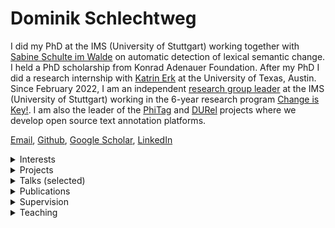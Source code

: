 # Dominik Schlechtweg

I did my PhD at the IMS (University of Stuttgart) working together with [Sabine Schulte im Walde](https://www.ims.uni-stuttgart.de/en/institute/team/Schulte-im-Walde-00001/) on automatic detection of lexical semantic change. I held a PhD scholarship from Konrad Adenauer Foundation. After my PhD I did a research internship with [Katrin Erk](https://www.katrinerk.com/) at the University of Texas, Austin. Since February 2022, I am an independent [research group leader](https://www.ims.uni-stuttgart.de/institut/arbeitsgruppen/cik/) at the IMS (University of Stuttgart) working in the 6-year research program [Change is Key!](https://www.ims.uni-stuttgart.de/forschung/projekte/change-is-key/). I am also the leader of the [PhiTag](https://phitag.ims.uni-stuttgart.de/) and [DURel](https://durel.ims.uni-stuttgart.de/) projects where we develop open source text annotation platforms.

 [Email](https://www.ims.uni-stuttgart.de/institut/team/Schlechtweg-00003/), [Github](https://github.com/Garrafao), [Google Scholar](https://scholar.google.com/citations?hl=en&user=7JjqFPoAAAAJ), [LinkedIn](https://www.linkedin.com/in/dominik-schlechtweg-594935254/)
<details>
<summary>Interests</summary>

- optimization of human text data annotation processes (see [PhiTag](https://phitag.ims.uni-stuttgart.de/) and [DURel](https://durel.ims.uni-stuttgart.de/))  
- automation of lexicographic processes  
- application of lexical semantic computational models  
- statistical modeling of word meaning  

</details>
<details>
<summary>Projects</summary>

- **PhiTag**: An open-source text annotation platform.  
    [[link]](https://phitag.ims.uni-stuttgart.de/)
- **DURel Tool**: An annotation tool for semantic proximity between use pairs.  
  [[slides]](publications/210503-durel-slides.pdf)  [[poster]](publications/240218-durel-tool-poster.pdf)  [[blog]](https://blog.junge-sprachwissenschaft.de/2021/08/01/Schlechtweg-DURel-Annotation-Tool.html) [[link]](https://durel.ims.uni-stuttgart.de/)
- **Word Usage Graphs** represent usages of a word as nodes in a graph which are connected by weighted edges representing (human-annotated) semantic proximity.  
    [[blog]](https://blog.junge-sprachwissenschaft.de/2021/08/01/Schlechtweg-DURel-Annotation-Tool.html) [[link]](https://www.ims.uni-stuttgart.de/data/wugs)
- **Logic in Linguistics**: I am developing ILIAS-based interactive learning materials for logic in linguistics including learning modules, pools of questions and corresponding paper handouts. Topics include *Arguments and argument schemata*, *Sets, relations and functions*, *Propositional logic*, *Predicate logic* and *Theory of types with lambda operator*. Feel free to approach me if you want to use them outside of ILIAS-Stuttgart. All materials are in German.  
    [[link]](https://ilias3.uni-stuttgart.de/goto_Uni_Stuttgart_grp_974913.html)

</details>
<details>
<summary>Talks (selected)</summary>

- **DURel Annotation Tool**.  
Invited Talk at Historical Studies Department at State University of Milan, Italy, March 28, 2025.  
- **Probabilistic Models of Word Usage Graphs**.  
Invited Talk at Department of Translation and Language Sciences at Universitat Pompeu Fabra, Barcelona, Spain, March 20, 2025.  
- **Automatische Bedeutungswandelerkennung in der Computerlinguistik: Ein Überblick**.  
Invited Talk at Annual Meeting of the Leibniz Institute for the German Language, Mannheim, Germany, March 11, 2025.  
    [[link]](https://www.ids-mannheim.de/aktuell/veranstaltungen/tagungen/2025/programm/)
- **Tutorial in Computational Linguistics: Lexical Semantic Change Detection**.  
Invited Talk at Annual Meeting of the German Linguistic Society, Mainz, Germany, March 4, 2025.  
 [[slides]](https://garrafao.github.io/publications/250304-tutorial-slides.pdf)    [[link]](https://converia.uni-mainz.de/frontend/index.php?page_id=4621)
- **Hands-On Tutorial: Labeling with LLM and Human-in-the-Loop**.  
Tutorial presentation at Tutorial given at COLING, Abu Dhabi, UAE, January 19, 2025.  
    [[link]](https://arxiv.org/abs/2411.04637)
- **DURel \& PhiTag: Two public, open-source text annotation tools**.  
Invited Talk at Course ``Ingénierie Linguistique'' at University of Geneva, November 8, 2024.  
 [[slides]](https://garrafao.github.io/publications/240513-phitag-slides.pdf)    
- **Automatic Dictionary Induction**.  
Invited Talk at Oxford English Dictionary, Oxford, UK, September 24, 2024.  
- **PhiTag - An open-source text annotation tool**.  
Invited Talk at Toloka AI, May 13, 2024.  
 [[slides]](https://garrafao.github.io/publications/240513-phitag-slides.pdf)    
- **Lexical Semantic Change Detection**.  
Invited Talk at Indiana University, Bloomington, January 18, 2024.  
 [[slides]](https://garrafao.github.io/publications/240110-LSCD-slides.pdf)   [[video]](https://www2.ims.uni-stuttgart.de/video/durel-tool/240118-lscd-indiana.mp4)  
- **Open Problems and Applications in Lexical Semantic Change Detection**.  
Invited Talk at Seminar course „Diachronic Language Models“ at the University of Heidelberg, Germany, December 19, 2023.  
- **The LSCD Benchmark -- a test bed for diachronic meaning tasks**.  
Talk at Workshop on Computational models of diachronic language change, 26th International Conference on Historical Linguistics at the University of Heidelberg, Germany, September 7th, 2023.  
 [[slides]](https://garrafao.github.io/publications/230905-benchmark-slides.pdf)    [[link]](https://www.slav.uni-heidelberg.de/forschung/tagungen/ichl26/workshops.html)
- **The operationalization of word senses**.  
Talk at Workshop on "Recent advances in ChangeIsKey!" in Stuttgart, Germany, August 24th, 2023.  
 [[slides]](https://garrafao.github.io/publications/230824-operationalization-slides.pdf)    [[link]](https://www.changeiskey.org/event/2023-ims-stuttgart/)
- **DURel Annotation Tool - Prospects on a Workbench for Lexicographers**.  
Talk at Kick-Off Event of the RJ Research Program "Change is Key!", Gothenburg, September 8th, 2022.  
 [[slides]](https://garrafao.github.io/publications/220908-slides-durel-tool.pdf)   [[video]](https://www2.ims.uni-stuttgart.de/video/durel-tool/230623-durel-tool-demo.mp4)  
- **Human and Computational Measurement of Lexical Semantic Change**.  
Keynote Talk at 3rd Workshop on Computational Detection of Language Change 2022 @ ACL, Dublin, May 26th, 2022.  
 [[slides]](https://garrafao.github.io/publications/220324-thesis-slides.pdf)    [[link]](https://languagechange.org/events/2022-acl-lchange/)
- **Human and Computational Measurement of Lexical Semantic Change**.  
PhD Defense Talk at IMS, University of Stuttgart, March 24th, 2022.  
 [[slides]](publications/220324-thesis-slides.pdf)    
- **DURel Annotation Tool**.  
Talk at StuTS 69 + TaCoS 2021 (Online), May 9th, 2021.  
 [[slides]](publications/210503-durel-slides.pdf)  [[poster]](https://garrafao.github.io/publications/210516-poster-durel-tool.pdf)  [[video]](https://www2.ims.uni-stuttgart.de/video/durel-tool/230623-durel-tool-demo.mp4)  [[blog]](https://blog.junge-sprachwissenschaft.de/2021/08/01/Schlechtweg-DURel-Annotation-Tool.html) [[link]](https://talks.stuts.de/en/stuts69/public/events/512)
- **State-of-the-art models in lexical semantic change detection**.  
Invited Talk at SFB-TRR 161 (University of Konstanz), January 18th, 2021.  
 [[slides]](https://garrafao.github.io/publications/210118-sota-lscd-slides.pdf)    [[link]](https://www.sfbtrr161.de/newsandpress/events_sfbtrr161/)
- **Sparse Usage Graphs as Model for Word Meaning in Context**.  
Keynote Talk at 2nd Workshop on Computational Detection of Language Change 2020, University of Gothenburg, November 25th, 2020.  
 [[slides]](https://garrafao.github.io/publications/201125-wugs-slides.pdf)    [[link]](https://languagechange.org/events/2020-sltc-lcworkshop/)
- **Efficient Manual Word Sense Clustering on Historical Corpora**.  
Invited Talk at The Alan Turing Institute (London), November 11th, 2019.  
- **Second-order Co-occurrence Sensitivity of Skip-Gram with Negative Sampling**.  
Invited Talk at CIS, LMU Munich, July 24th, 2019.  
 [[slides]](https://garrafao.github.io/publications/190723-slides-second-order.pdf)    [[link]](https://www.cis.uni-muenchen.de/~fraser/topics_nlp_2019_SS/)
- **A Wind of Change: Detecting and Evaluating Lexical Semantic Change across Times and Domains**.  
Invited Talk at University of Helsinki, February 10th, 2019.  
 [[slides]](https://garrafao.github.io/publications/190626-slides-woc.pdf)    [[link]](https://www.helsinki.fi/en/helsinki-centre-for-digital-humanities/workshop-on-lexical-semantic-change)
- **Comparing Annotation Frameworks for Lexical Semantic Change**.  
Talk at 1st Workshop on Computational Detection of Language Change 2018, University of Gothenburg, November 7th, 2018.  
 [[slides]](https://spraakbanken.gu.se/sites/spraakbanken.gu.se/files/181107-compare-annot.pdf)    
- **Problems of DURel annotation measures for semantic change**.  
Talk at SemRel research group at IMS, University of Stuttgart, February 1st, 2018.  
 [[slides]](https://garrafao.github.io/publications/180201-problems-slides.pdf)    

</details>
<details>
<summary>Publications</summary>

- **CoMeDi Shared Task: Median Judgment Classification \& Mean Disagreement Ranking with Ordinal Word-in-Context Judgments**. 2025.  
Dominik Schlechtweg, Tejaswi Choppa, Wei Zhao, Michael Roth  
 Proceedings of Context and Meaning: Navigating Disagreements in NLP Annotation, 33-47  
 [[pdf]](https://aclanthology.org/2025.comedi-1.4/)  [[slides]](https://garrafao.github.io/publications/250119-comedi-slides.pdf)     [[bib]](publications/bib/schlechtweg2025comedi.bib) 
- **Predicting Median, Disagreement and Noise Label in Ordinal Word-in-Context Data**. 2025.  
Tejaswi Choppa, Michael Roth, Dominik Schlechtweg  
 Proceedings of Context and Meaning: Navigating Disagreements in NLP Annotation, 65-77  
 [[pdf]](https://aclanthology.org/2025.comedi-1.6/)  [[slides]](https://garrafao.github.io/publications/250117-disagreement-slides.pdf)     [[bib]](publications/bib/Choppa2025comedi.bib) 
- **ABDN-NLP at CoMeDi Shared Task: Predicting the Aggregated Human Judgment via Weighted Few-Shot Prompting**. 2025.  
Ying Xuan Loke, Dominik Schlechtweg, Wei Zhao  
 Proceedings of Context and Meaning: Navigating Disagreements in NLP Annotation, 122-128  
 [[pdf]](https://aclanthology.org/2025.comedi-1.12/)   [[poster]](https://garrafao.github.io/publications/250117-abdn-comedi-poster.pdf)    [[bib]](publications/bib/Loke2025comedi.bib) 
- **More DWUGs: Extending and Evaluating Word Usage Graph Datasets in Multiple Languages**. 2024.  
Dominik Schlechtweg, Pierluigi Cassotti, Bill Noble, David Alfter, Sabine Schulte Im Walde, Nina Tahmasebi  
 Proceedings of the 2024 Conference on Empirical Methods in Natural Language Processing, 14379-14393  
 [[pdf]](https://aclanthology.org/2024.emnlp-main.796)  [[slides]](https://garrafao.github.io/publications/241029-more-dwugs-slides.pdf)  [[poster]](https://garrafao.github.io/publications/241029-more-dwugs-poster.pdf)  [[video]](https://underline.io/events/469/posters/18796/poster/107709-more-dwugs-extending-and-evaluating-word-usage-graph-datasets-in-multiple-languages)   [[bib]](publications/bib/Schlechtweg2024dwugs.bib) 
- **TRoTR: A Framework for Evaluating the Re-contextualization of Text Reuse**. 2024.  
Francesco Periti, Pierluigi Cassotti, Stefano Montanelli, Nina Tahmasebi, Dominik Schlechtweg  
 Proceedings of the 2024 Conference on Empirical Methods in Natural Language Processing, 13972-13990  
 [[pdf]](https://aclanthology.org/2024.emnlp-main.774)  [[slides]](https://garrafao.github.io/publications/241127-trotr-slides.pdf)  [[poster]](https://garrafao.github.io/publications/241021-trotr-poster.pdf)  [[video]](https://underline.io/events/469/posters/18841/poster/107683-trotr-a-framework-for-evaluating-the-re-contextualization-of-text-reuse)   [[bib]](publications/bib/Periti2024trotr.bib) 
- **Sense Through Time: Diachronic Word Sense Annotations for Word Sense Induction and Lexical Semantic Change Detection**. 2024.  
Dominik Schlechtweg, Frank D. Zamora-Reina, Felipe Bravo-Marquez, Nikolay Arefyev  
 Language Resources and Evaluation  
 [[pdf]](https://doi.org/10.1007/s10579-024-09771-7)      [[bib]](publications/bib/Schlechtweg2024sense.bib) 
- **The DURel Annotation Tool: Using fine-tuned LLMs to discover non-recorded senses in multiple languages**. 2024.  
Pauline Sander, Simon Hengchen, Wei Zhao, Xiaocheng Ma, Emma Sköldberg, Shafqat Mumtaz Virk, Dominik Schlechtweg  
 Proceedings of the Workshop on Large Language Models and Lexicography at 21st EURALEX International Congress Lexicography and Semantics  
 [[pdf]](https://www.cjvt.si/wp-content/uploads/2024/10/LLM-Lex_2024_Book-of-Abstracts.pdf)  [[slides]](https://garrafao.github.io/publications/241008-tool-slides.pdf)   [[video]](https://videolectures.net/videos/euralex2024_virk_durel_tool)   [[bib]](publications/bib/Sander2024dureltool.bib) 
- **Revealing semantic variation in Swedish using computational models of semantic proximity: Results from lexicographical experiments**. 2024.  
Emma Sköldberg, Shafqat Mumtaz Virk, Pauline Sander, Simon Hengchen, Dominik Schlechtweg  
 Proceedings of the 21st EURALEX International Congress Lexicography and Semantics  
 [[pdf]](https://euralex.org/publications/revealing-semantic-variation-in-swedish-using-computational-models-of-semantic-proximity-results-from-lexicographical-experiments/)  [[slides]](https://garrafao.github.io/publications/241010-variation-slides.pdf)   [[video]](https://videolectures.net/videos/euralex2024_cavtat_skoldberg_revealing_semantic)   [[bib]](publications/bib/Skoldberg2024revealing.bib) 
- **Enriching Word Usage Graphs with Cluster Definitions**. 2024.  
Andrey Kutuzov, Mariia Fedorova, Dominik Schlechtweg, Nikolay Arefyev  
 Proceedings of the 2024 Joint International Conference on Computational Linguistics, Language Resources and Evaluation (LREC-COLING 2024), 6189-6198  
 [[pdf]](https://aclanthology.org/2024.lrec-main.546)  [[slides]](https://garrafao.github.io/publications/240524-enriching-wugs-slides.pdf)     [[bib]](publications/bib/Kutuzov2024enriching.bib) 
- **The DURel Annotation Tool: Human and Computational Measurement of Semantic Proximity, Sense Clusters and Semantic Change**. 2024.  
Dominik Schlechtweg, Shafqat Mumtaz Virk, Pauline Sander, Emma Sköldberg, Lukas Theuer Linke, Tuo Zhang, Nina Tahmasebi, Jonas Kuhn, Sabine Schulte im Walde  
 Proceedings of the 18th Conference of the European Chapter of the Association for Computational Linguistics: System Demonstrations, 137-149  
 [[pdf]](https://aclanthology.org/2024.eacl-demo.15)   [[poster]](https://garrafao.github.io/publications/240218-durel-tool-poster.pdf)  [[video]](https://www2.ims.uni-stuttgart.de/video/durel-tool/230623-durel-tool-demo.mp4)   [[bib]](publications/bib/schlechtweg2024dureltool.bib) 
- **Presence or Absence: Are Unknown Word Usages in Dictionaries?**. 2024.  
Xianghe Ma, Dominik Schlechtweg, Wei Zhao  
 Proceedings of the 5th Workshop on Computational Approaches to Historical Language Change, 42-54  
 [[pdf]](https://aclanthology.org/2024.lchange-1.5)      [[bib]](publications/bib/Ma2024unknown.bib) 
- **Towards Automating Text Annotation: A Case Study on Semantic Proximity Annotation using GPT-4**. 2024.  
Sachin Yadav, Tejaswi Choppa, Dominik Schlechtweg  
arXiv  
 [[pdf]](https://arxiv.org/abs/2407.04130)      [[bib]](publications/bib/Yadav2024annotation.bib) 
- **Detection of Non-recorded Word Senses in English and Swedish**. 2024.  
Jonathan Lautenschlager, Simon Hengchen,  Emma Sköldberg, Dominik Schlechtweg  
arXiv  
 [[pdf]](https://arxiv.org/abs/2403.02285)  [[slides]](https://garrafao.github.io/publications/240126-usd-slides.pdf)     [[bib]](publications/bib/Lautenschlager2024nonrecorded.bib) 
- **The LSCD Benchmark: a Testbed for Diachronic Word Meaning Tasks**. 2024.  
Dominik Schlechtweg, Shafqat Mumtaz Virk, Nikolay Arefyev  
arXiv  
 [[pdf]](https://arxiv.org/abs/2404.00176)  [[slides]](https://garrafao.github.io/publications/230905-benchmark-slides.pdf)     [[bib]](publications/bib/schlechtweg2024lscd.bib) 
- **ChiWUG: A Graph-based Evaluation Dataset for Chinese Lexical Semantic Change Detection**. 2023.  
Jing Chen, Emmanuele Chersoni, Dominik Schlechtweg, Jelena Prokic, Chu-Ren Huang  
 Proceedings of the 4th International Workshop on Computational Approaches to Historical Language Change  
 [[pdf]](https://aclanthology.org/2023.lchange-1.10/)  [[slides]](https://garrafao.github.io/publications/240126-chiwug-slides.pdf)     [[bib]](publications/bib/Chen2023chiwug.bib) 
- **Human and Computational Measurement of Lexical Semantic Change**. 2023.  
Dominik Schlechtweg  
University of Stuttgart, Stuttgart, Germany  
 [[pdf]](http://dx.doi.org/10.18419/opus-12833)  [[slides]](https://garrafao.github.io/publications/220324-thesis-slides.pdf)     [[bib]](publications/bib/Schlechtweg2023measurement.bib) 
- **LSCDiscovery: A shared task on semantic change discovery and detection in Spanish**. 2022.  
Frank D. Zamora-Reina, Felipe Bravo-Marquez, Dominik Schlechtweg  
 Proceedings of the 3rd International Workshop on Computational Approaches to Historical Language Change  
 [[pdf]](https://aclanthology.org/2022.lchange-1.16/)  [[slides]](https://garrafao.github.io/publications/220527-slides-lscdiscovery.pdf)   [[video]](https://doi.org/10.48448/8q4y-rt78)   [[bib]](publications/bib/Zamora2022lscd.bib) 
- **DiaWUG: A Dataset for Diatopic Lexical Semantic Variation in Spanish**. 2022.  
Gioia Baldissin, Dominik Schlechtweg, Sabine Schulte im Walde  
 Proceedings of the 13th Language Resources and Evaluation Conference  
 [[pdf]](https://aclanthology.org/2022.lrec-1.278/)  [[slides]](https://garrafao.github.io/publications/220607-diawug-slides.pdf)  [[poster]](https://garrafao.github.io/publications/220615-diawug-poster.pdf)  [[video]](https://s3.eu-west-2.wasabisys.com/lrec2022/posters/1029.mp4)   [[bib]](publications/bib/Baldissin2022diawug.bib) 
- **Modeling Sense Structure in Word Usage Graphs with the Weighted Stochastic Block Model**. 2021.  
Dominik Schlechtweg, Enrique Castaneda, Jonas Kuhn, Sabine Schulte im Walde  
 Proceedings of *SEM 2021: The Tenth Joint Conference on Lexical and Computational Semantics, 241-251  
 [[pdf]](https://aclanthology.org/2021.starsem-1.23)  [[slides]](https://garrafao.github.io/publications/210717-wsbm-slides.pdf)  [[poster]](https://garrafao.github.io/publications/210717-wsbm-poster.pdf)  [[video]](https://www.youtube.com/watch?v=72guBe0gzCA)   [[bib]](publications/bib/Schlechtweg2021wsbm.bib) 
- **Lexical Semantic Change Discovery**. 2021.  
Sinan Kurtyigit, Maike Park, Dominik Schlechtweg, Jonas Kuhn, Sabine Schulte im Walde  
 Proceedings of the 59th Annual Meeting of the Association for Computational Linguistics and the 11th International Joint Conference on Natural Language Processing (Volume 1: Long Papers)  
 [[pdf]](https://aclanthology.org/2021.acl-long.543/)  [[slides]](https://garrafao.github.io/publications/210707-discovery-slides.pdf)   [[video]](https://doi.org/10.48448/5bm1-m965)   [[bib]](publications/bib/Kurtyigit2021discovery.bib) 
- **More than just Frequency? Demasking Unsupervised Hypernymy Prediction Methods**. 2021.  
Thomas Bott, Dominik Schlechtweg, Sabine Schulte im Walde  
 Proceedings of the Joint Conference of the 59th Annual Meeting of the Association for Computational Linguistics and the 11th International Joint Conference on Natural Language Processing (Findings)  
 [[pdf]](https://aclanthology.org/2021.findings-acl.16/)    [[video]](https://doi.org/10.48448/9xw5-r550)   [[bib]](publications/bib/Bott2021frequency.bib) 
- **Regression Analysis of Lexical and Morpho-Syntactic Properties of Kiezdeutsch**. 2021.  
Diego Frassinelli, Gabriella Lapesa, Reem Alatrash, Dominik Schlechtweg, Sabine Schulte im Walde  
 Proceedings of the Eighth Workshop on NLP for Similar Languages, Varieties and Dialects, 21-27  
 [[pdf]](https://www.aclweb.org/anthology/2021.vardial-1.3)      [[bib]](publications/bib/frassinelli-etal-2021-regression.bib) 
- **DWUG: A large Resource of Diachronic Word Usage Graphs in Four Languages**. 2021.  
Dominik Schlechtweg, Nina Tahmasebi, Simon Hengchen, Haim Dubossarsky, Barbara McGillivray  
 Proceedings of the 2021 Conference on Empirical Methods in Natural Language Processing, 7079-7091  
 [[pdf]](https://aclanthology.org/2021.emnlp-main.567)  [[slides]](https://garrafao.github.io/publications/211009-dwug-slides.pdf)  [[poster]](https://garrafao.github.io/publications/211013-dwug-poster.pdf)  [[video]](https://doi.org/10.48448/dj10-1d62)  [[blog]](https://blog.junge-sprachwissenschaft.de/2021/08/01/Schlechtweg-DURel-Annotation-Tool.html)  [[bib]](publications/bib/Schlechtweg2021dwug.bib) 
- **Explaining and Improving BERT Performance on Lexical Semantic Change Detection**. 2021.  
Severin Laicher, Sinan Kurtyigit, Dominik Schlechtweg, Jonas Kuhn, Sabine Schulte im Walde  
 Proceedings of the 16th Conference of the European Chapter of the Association for Computational Linguistics: Student Research Workshop, 192-202  
 [[pdf]](https://aclanthology.org/2021.eacl-srw.25)   [[poster]](https://garrafao.github.io/publications/210410-explaining-poster.pdf)    [[bib]](publications/bib/Laicher2021explaining.bib) 
- **Effects of Pre- and Post-Processing on type-based Embeddings in Lexical Semantic Change Detection**. 2021.  
Jens Kaiser, Sinan Kurtyigit, Serge Kotchourko, Dominik Schlechtweg  
 Proceedings of the 16th Conference of the European Chapter of the Association for Computational Linguistics: Main Volume, 125-137  
 [[pdf]](https://aclanthology.org/2021.eacl-main.10)   [[poster]](https://garrafao.github.io/publications/210410-effects-poster.pdf)  [[video]](https://www.virtual2021.eacl.org/paper_main.65.html)   [[bib]](publications/bib/Kaiser2021effects.bib) 
- **Challenges for Computational Lexical Semantic Change**. 2021.  
Simon Hengchen, Nina Tahmasebi, Dominik Schlechtweg, Haim Dubossarsky  
 Computational Approaches to Semantic Change  
 [[pdf]](https://arxiv.org/abs/2101.07668v1)      [[bib]](publications/bib/hengchen2021challenges.bib) 
- **CL-IMS @ DIACR-Ita: Volente o Nolente: BERT does not outperform SGNS on Semantic Change Detection**. 2020.  
Severin Laicher, Gioia Baldissin, Enrique Castaneda, Dominik Schlechtweg, Sabine Schulte im Walde  
 Proceedings of the 7th evaluation campaign of Natural Language Processing and Speech tools for Italian (EVALITA 2020)  
 [[pdf]](https://arxiv.org/abs/2011.07247)      [[bib]](publications/bib/laicher-etal-2020-volente.bib) 
- **OP-IMS @ DIACR-Ita: Back to the Roots: SGNS+OP+CD still rocks Semantic Change Detection**. 2020.  
Jens Kaiser, Dominik Schlechtweg, Sabine Schulte im Walde  
 Proceedings of the 7th evaluation campaign of Natural Language Processing and Speech tools for Italian (EVALITA 2020)  
 [[pdf]](https://arxiv.org/abs/2011.03258)  [[slides]](https://garrafao.github.io/publications/201216-slides-opims.pdf)   [[video]](https://vimeo.com/487845549)   [[bib]](publications/bib/kaiser-etal-2020-roots.bib) *Winning Submission!*
- **SemEval-2020 Task 1: Unsupervised Lexical Semantic Change Detection**. 2020.  
Dominik Schlechtweg, Barbara McGillivray, Simon Hengchen, Haim Dubossarsky, Nina Tahmasebi  
 Proceedings of the 14th International Workshop on Semantic Evaluation  
 [[pdf]](https://www.aclweb.org/anthology/2020.semeval-1.1/)  [[slides]](https://garrafao.github.io/publications/201027-semeval-slides.pdf)   [[video]](https://doi.org/10.48448/gd9y-h841)   [[bib]](publications/bib/schlechtweg-etal-2020-semeval.bib) 
- **IMS at SemEval-2020 Task 1: How low can you go? Dimensionality in Lexical Semantic Change Detection**. 2020.  
Jens Kaiser, Dominik Schlechtweg, Sean Papay, Sabine Schulte im Walde  
 Proceedings of the 14th International Workshop on Semantic Evaluation  
 [[pdf]](https://aclanthology.org/2020.semeval-1.8/)   [[poster]](https://underline.io/lecture/5901-how-low-can-you-goquestion-dimensionality-in-lexical-semantic-change-detection)    [[bib]](publications/bib/kaiser-etal-2020-IMS.bib) 
- **CCOHA: Clean Corpus of Historical American English**. 2020.  
Reem Alatrash, Dominik Schlechtweg, Jonas Kuhn, Sabine Schulte im Walde  
 Proceedings of the 12th Language Resources and Evaluation Conference, 6958-6966  
 [[pdf]](https://www.aclweb.org/anthology/2020.lrec-1.859)      [[bib]](publications/bib/alatrash-etal-2020-ccoha.bib) 
- **Shared Task: Lexical Semantic Change Detection in German**. 2020.  
Adnan Ahmad, Kiflom Desta, Fabian Lang, Dominik Schlechtweg  
 CoRR  
 [[pdf]](https://arxiv.org/abs/2001.07786)      [[bib]](publications/bib/AhmadEtal2020.bib) 
- **Predicting Degrees of Technicality in Automatic Terminology Extraction**. 2020.  
Anna Hätty, Dominik Schlechtweg, Michael Dorna, Sabine Schulte im Walde  
 Proceedings of the 58th Annual Meeting of the Association for Computational Linguistics  
 [[pdf]](https://www.aclweb.org/anthology/2020.acl-main.258/)    [[video]](https://slideslive.com/38928698/predicting-degrees-of-technicality-in-automatic-terminology-extraction)   [[bib]](publications/bib/haetty-etal-2020-technicality.bib) 
- **Simulating Lexical Semantic Change from Sense-Annotated Data**. 2020.  
Dominik Schlechtweg, Sabine Schulte im Walde  
 The Evolution of Language: Proceedings of the 13th International Conference (EvoLang13)  
 [[pdf]](http://brussels.evolang.org/proceedings/paper.html?nr=9)      [[bib]](publications/bib/schlechtweg-walde-2020.bib) 
- **Time-Out: Temporal Referencing for Robust Modeling of Lexical Semantic Change**. 2019.  
Haim Dubossarsky, Simon Hengchen, Nina Tahmasebi, Dominik Schlechtweg  
 Proceedings of the 57th Annual Meeting of the Association for Computational Linguistics, 457-470  
 [[pdf]](https://www.aclweb.org/anthology/P19-1044/)   [[poster]](https://languagechange.org/ACL-poster-Dubossarsky_A0_poster.pdf)    [[bib]](publications/bib/Dubossarskyetal19.bib) 
- **Second-order Co-occurrence Sensitivity of Skip-Gram with Negative Sampling**. 2019.  
Dominik Schlechtweg, Cennet Oguz, Sabine Schulte im Walde  
 Proceedings of the 2019 ACL Workshop BlackboxNLP: Analyzing and Interpreting Neural Networks for NLP, 24-30  
 [[pdf]](https://www.aclweb.org/anthology/W19-4803/)   [[poster]](publications/190729-poster-socssgns.pdf)    [[bib]](publications/bib/Schlechtwegetal19SecondOrder.bib) 
- **A Wind of Change: Detecting and Evaluating Lexical Semantic Change across Times and Domains**. 2019.  
Dominik Schlechtweg, Anna Hätty, Marco del Tredici, Sabine Schulte im Walde  
 Proceedings of the 57th Annual Meeting of the Association for Computational Linguistics, 732-746  
 [[pdf]](https://www.aclweb.org/anthology/P19-1072/)  [[slides]](https://garrafao.github.io/publications/190626-slides-woc.pdf)  [[poster]](https://garrafao.github.io/publications/190729-poster-woc.pdf)    [[bib]](publications/bib/Schlechtwegetal19.bib) 
- **SURel: A Gold Standard for Incorporating Meaning Shifts into Term Extraction**. 2019.  
Anna Hätty, Dominik Schlechtweg, Sabine Schulte im Walde  
 Proceedings of the 8th Joint Conference on Lexical and Computational Semantics, 1-8  
 [[pdf]](https://www.aclweb.org/anthology/S19-1001/)      [[bib]](publications/bib/haettySurel-2019.bib) 
- **Diachronic Usage Relatedness (DURel): A Framework for the Annotation of Lexical Semantic Change**. 2018.  
Dominik Schlechtweg, Sabine Schulte im Walde, Stefanie Eckmann  
 Proceedings of the 2018 Conference of the North American Chapter  of the Association for Computational Linguistics: Human Language Technologies, 169-174  
 [[pdf]](https://www.aclweb.org/anthology/N18-2027/)  [[slides]](https://garrafao.github.io/publications/171121-durel-slides.pdf)  [[poster]](https://garrafao.github.io/publications/180528-durel-poster.pdf)    [[bib]](publications/bib/Schlechtwegetal18.bib) 
- **Distribution-based prediction of the degree of grammaticalization for German prepositions**. 2018.  
Dominik Schlechtweg, Sabine Schulte im Walde  
 The Evolution of Language: Proceedings of the 12th International Conference (EVOLANGXII)  
 [[pdf]](https://arxiv.org/abs/1804.06719)      [[bib]](publications/bib/SchlechtwegWalde18.bib) 
- **Hypernyms under Siege: Linguistically-motivated Artillery for Hypernymy Detection**. 2017.  
Vered Shwartz, Enrico Santus, Dominik Schlechtweg  
 Proceedings of the 15th Conference of the European Chapter of the Association for Computational Linguistics, Valencia, Spain, 65-75  
 [[pdf]](https://www.aclweb.org/anthology/E17-1007/)      [[bib]](publications/bib/Shwartz2017.bib) 
- **German in Flux: Detecting Metaphoric Change via Word Entropy**. 2017.  
Dominik Schlechtweg, Stefanie Eckmann, Enrico Santus, Sabine Schulte im Walde, Daniel Hole  
 Proceedings of the 21st Conference on Computational Natural Language Learning, 354-367  
 [[pdf]](https://www.aclweb.org/anthology/K17-1036/)      [[bib]](publications/bib/schlechtweg-EtAl-2017-CoNLL.bib) 
- **Exploitation of Co-reference in Distributional Semantics**. 2016.  
Dominik Schlechtweg  
 Proceedings of the Tenth International Conference on Language Resources and Evaluation (LREC 2016)  
 [[pdf]](https://aclanthology.org/L16-1022/)      [[bib]](publications/bib/schlechtweg16.bib) 

</details>
<details>
<summary>Supervision</summary>

- Frank David Zamora Reina. **Lexical Semantic Change Detection in Spanish** (PhD thesis).      
- Sachin Yadav. **Optimizing Word-in-Context models for ordinal-scale prediction** (Master thesis).      
- Silvia Cunico. **Tackling Multilingual Unknown Sense Detection Using a Few-Shot Learning Approach with a Multi-Task Architecture** (Master thesis).      
- Nash Whaley. **Human and Computational Measurement of Semantic Relations** (Master thesis).      
- Tejaswi Choppa. **Supervised Semantic Proximity Noise and Disagreement Detection** (Master thesis).    [[slides]](https://garrafao.github.io/publications/250117-disagreement-slides.pdf)   
- Tuo Zhang. **An ordinal formulation of the graded Word-in-Context task** (Master thesis).      
- Gioia Baldissin. **Unsupervised detection of diatopic lexical semantic variation in Spanish** (Master thesis).    [[slides]](https://garrafao.github.io/publications/220607-diawug-slides.pdf)   
- Reem Alatrash. **Computational Analysis of Syntactic and Semantic Variation in Kiezdeutsch** (Master thesis).    [[slides]](https://garrafao.github.io/publications/200115-kiezdeutsch-slides.pdf)   
- Louisa Graef. **Erkennung binärer lexikalisch-semantischer Veränderungen** (Bachelor thesis).      
- Marcel Wolkober. **CAPTCHA mechanisms using semantic NLU tasks** (Bachelor thesis).   [[pdf]](https://elib.uni-stuttgart.de/handle/11682/15165)  [[slides]](https://garrafao.github.io/publications/240719-captcha-nlu-slides.pdf)   
- Jonathan Lautenschlager. **Detection of non-recorded word senses** (Bachelor thesis).   [[pdf]](http://dx.doi.org/10.18419/opus-13928)  [[slides]](https://garrafao.github.io/publications/240126-usd-slides.pdf)   
- Lukas Theuer Linke. **Testing the effect of using crowdsourced semantic proximity judgments in the process of human lexicographical word sense clustering** (Bachelor thesis).    [[slides]](https://garrafao.github.io/publications/230321-slides-proximity.pdf)   
- Benjamin Tunc. **Optimierung von Clustering von Wortverwendungsgraphen** (Bachelor thesis).   [[pdf]](https://elib.uni-stuttgart.de/handle/11682/11923)  [[slides]](https://garrafao.github.io/publications/211201-optimierung-wugs.pdf)   
- Thomas Bott. **Unsupervised Models of Hypernymy for German Subordinate Noun Phrases** (Bachelor thesis).    [[slides]](https://garrafao.github.io/publications/211214-demasking-slides.pdf)   
- Sinan Kurtyigit. **Lexical Semantic Change Discovery** (Bachelor thesis).   [[pdf]](https://elib.uni-stuttgart.de/handle/11682/11558)  [[slides]](https://garrafao.github.io/publications/211201-discovery-slides.pdf)   
- Serge Kotchourko. **Optimizing Human Annotation of Word Usage Graphs in a Realistic Simulation Environment** (Bachelor thesis).   [[pdf]](http://dx.doi.org/10.18419/opus-11848)  [[slides]](https://garrafao.github.io/publications/211206-simul-slides.pdf)   
- Jens Kaiser. **Dimensionality and Noise in Models of Semantic Change Detection** (Bachelor thesis).   [[pdf]](https://elib.uni-stuttgart.de/handle/11682/11202)    
- Severin Laicher. **Historical Word Sense Clustering with Deep Contextualised Word Embeddings** (Bachelor thesis).    [[slides]](https://garrafao.github.io/publications/200924-historical-slides.pdf)   
- Enrique Castaneda. **Efficient Online Word-Sense Clustering on Human Relatedness Judgments** (Bachelor thesis).      
- Christian Bartsch. **Predicting Synchronic and Diachronic Semantic Generality with Models of Hypernymy** (Bachelor thesis).      
- Sachin Yadav. **Implementing and evaluating a computational annotator in PhiTag through prompting ChatGPT with task-specific data** (Student project).      
- Pauline Sander (Software developer)
- Jing Chen (Internship)
- Alex Astolfi (Internship)
- Vaibhav Jain (Internship)
- Arshan Dalili (Student researcher)
- Kuan-Yu Lin (Student researcher)
- Tejaswi Choppa (Student researcher)
- Nash Whaley (Student researcher)
- Tuo Zhang (Student researcher)
- Andres Cabero (Student researcher)
- Pedro G. Bascoy (Student researcher)
- Nishan Chatterjee (Student researcher)

</details>
<details>
<summary>Teaching</summary>

- **Introduction to Bayesian statistics**  
Seminar + Project, WS24/25, Institute for Natural Language Processing, University of Stuttgart
- **Logik und diskrete Strukturen für die Maschinelle Sprachverarbeitung**  
Lecture, SS24, Institute for Natural Language Processing, University of Stuttgart
- **Logik und diskrete Strukturen für die Maschinelle Sprachverarbeitung**  
Lecture, SS23, Institute for Natural Language Processing, University of Stuttgart
- **Lexical Semantic Change Detection**  
Seminar + Project, SS19, Institute for Natural Language Processing, University of Stuttgart
- **Intensionale Logik**  
Seminar, WS17/18, Institute for Linguistics/German Studies, University of Stuttgart
- **Formale Methoden**  
Seminar, SS17, Institute for Linguistics/German Studies, University of Stuttgart
- **Intensionale Logik**  
Seminar, WS16/17, Institute for Linguistics/German Studies, University of Stuttgart
- **Formale Methoden**  
Seminar, SS16, Institute for Linguistics/German Studies, University of Stuttgart

</details>
